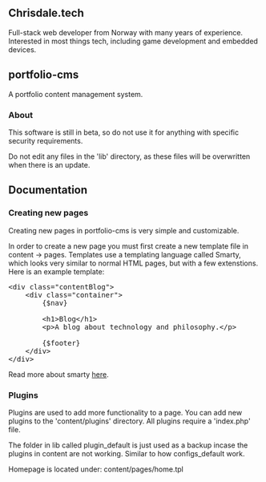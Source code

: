 ## Chrisdale.tech

Full-stack web developer from Norway with many years of experience. Interested in most things tech, including game development and embedded devices.

## portfolio-cms

A portfolio content management system.

### About

This software is still in beta, so do not use it for anything
with specific security requirements.

Do not edit any files in the 'lib' directory, as these
files will be overwritten when there is an update.

## Documentation

### Creating new pages

Creating new pages in portfolio-cms is very simple and
customizable.

In order to create a new page
you must first create a new template file in
content -> pages. Templates use a templating language
called Smarty, which looks very similar to normal HTML pages, but with a few extenstions. Here is an example template:

<pre>
&lt;div class="contentBlog"&gt;
    &lt;div class="container"&gt;
        {$nav}

        &lt;h1&gt;Blog&lt;/h1&gt;
        &lt;p&gt;A blog about technology and philosophy.&lt;/p&gt

        {$footer}
    &lt;/div&gt;
&lt;/div&gt;
</pre>

Read more about smarty [here](https://www.smarty.net/docsv2/en/).

### Plugins

Plugins are used to add more functionality to a page.
You can add new plugins to the 'content/plugins' directory.
All plugins require a 'index.php' file.

The folder in lib called plugin_default is just used as a backup
incase the plugins in content are not working. Similar to how
configs_default work.

Homepage is located under:
content/pages/home.tpl
